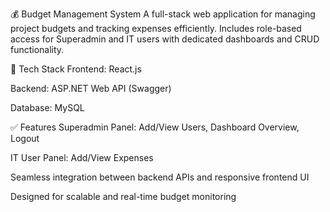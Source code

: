 💰 Budget Management System
A full-stack web application for managing project budgets and tracking expenses efficiently.
Includes role-based access for Superadmin and IT users with dedicated dashboards and CRUD functionality.

🔧 Tech Stack
Frontend: React.js

Backend: ASP.NET Web API (Swagger)

Database: MySQL

✅ Features
Superadmin Panel: Add/View Users, Dashboard Overview, Logout

IT User Panel: Add/View Expenses

Seamless integration between backend APIs and responsive frontend UI

Designed for scalable and real-time budget monitoring
